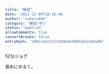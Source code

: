 ```yaml
---
title: "練習"
date: '2021-12-09T18:16:46'
author: "subaru44k"
category: "練習(中)"
status: "publish"
allowComments: true
convertBreaks: false
entryHash: "290c1ee23c5c920ba6789d2e5e164a8b"
---
```

52分ジョグ

長めにゆるく。
